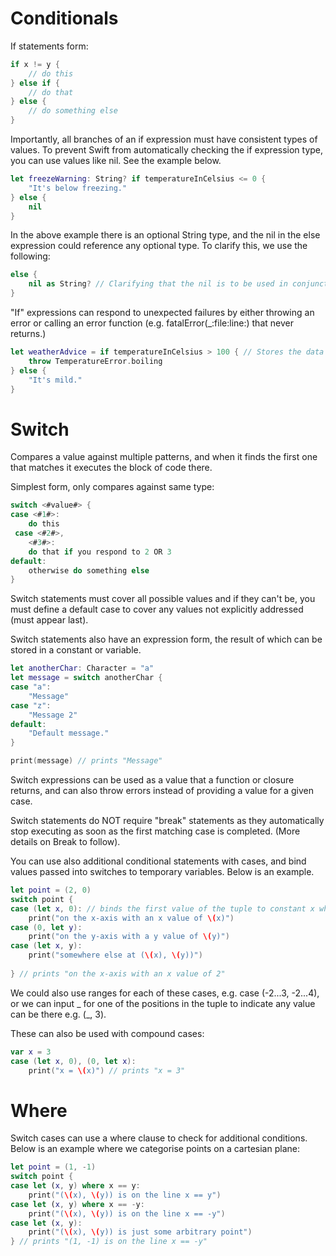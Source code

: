 # Conditionals

If statements form:

```swift
if x != y {
    // do this
} else if {
    // do that
} else {
    // do something else
}
```
Importantly, all branches of an if expression must have consistent types of values. To prevent Swift from automatically checking the if expression type, you can use values like nil. See the example below.

```swift
let freezeWarning: String? if temperatureInCelsius <= 0 {
    "It's below freezing."
} else {
    nil
}
```
In the above example there is an optional String type, and the nil in the else expression could reference any optional type. To clarify this, we use the following:

```swift
else {
    nil as String? // Clarifying that the nil is to be used in conjunction with the optional String type.
}
```

"If" expressions can respond to unexpected failures by either throwing an error or calling an error function (e.g. fatalError(_:file:line:) that never returns.)

```swift
let weatherAdvice = if temperatureInCelsius > 100 { // Stores the data returned by this function in constant "weatherAdvice"
    throw TemperatureError.boiling
} else {
    "It's mild."
}
```

# Switch

Compares a value against multiple patterns, and when it finds the first one that matches it executes the block of code there.

Simplest form, only compares against same type:

```swift
switch <#value#> {
case <#1#>:
    do this
 case <#2#>,
    <#3#>:
    do that if you respond to 2 OR 3
default:
    otherwise do something else
}
```

Switch statements must cover all possible values and if they can't be, you must define a default case to cover any values not explicitly addressed (must appear last).

Switch statements also have an expression form, the result of which can be stored in a constant or variable.

```swift
let anotherChar: Character = "a"
let message = switch anotherChar {
case "a":
    "Message"
case "z":
    "Message 2"
default:
    "Default message."
}

print(message) // prints "Message"
```

Switch expressions can be used as a value that a function or closure returns, and can also throw errors instead of providing a value for a given case.

Switch statements do NOT require "break" statements as they automatically stop executing as soon as the first matching case is completed. (More details on Break to follow).

You can use also additional conditional statements with cases, and bind values passed into switches to temporary variables. Below is an example.

```swift
let point = (2, 0)
switch point {
case (let x, 0): // binds the first value of the tuple to constant x which is temporary
    print("on the x-axis with an x value of \(x)")
case (0, let y):
    print("on the y-axis with a y value of \(y)")
case (let x, y):
    print("somewhere else at (\(x), \(y))")
    
} // prints "on the x-axis with an x value of 2"
```

We could also use ranges for each of these cases, e.g. case (-2...3, -2...4), or we can input _ for one of the positions in the tuple to indicate any value can be there e.g. (_, 3).

These can also be used with compound cases:

```swift
var x = 3
case (let x, 0), (0, let x):
    print("x = \(x)") // prints "x = 3"
```

# Where

Switch cases can use a where clause to check for additional conditions. Below is an example where we categorise points on a cartesian plane:

```swift
let point = (1, -1)
switch point {
case let (x, y) where x == y:
    print("(\(x), \(y)) is on the line x == y")
case let (x, y) where x == -y:
    print("(\(x), \(y)) is on the line x == -y")
case let (x, y):
    print("(\(x), \(y)) is just some arbitrary point")
} // prints "(1, -1) is on the line x == -y"
```